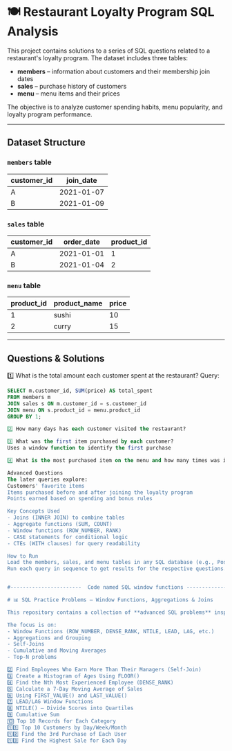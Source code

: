 # 🍽️ Restaurant Loyalty Program SQL Analysis  

This project contains solutions to a series of SQL questions related to a restaurant's loyalty program. The dataset includes three tables:  
- **members** – information about customers and their membership join dates  
- **sales** – purchase history of customers  
- **menu** – menu items and their prices  

The objective is to analyze customer spending habits, menu popularity, and loyalty program performance.

---

## **Dataset Structure**

### `members` table  
| customer_id | join_date  |
|-------------|------------|
| A           | 2021-01-07 |
| B           | 2021-01-09 |

### `sales` table  
| customer_id | order_date | product_id |
|-------------|------------|------------|
| A           | 2021-01-01 | 1          |
| B           | 2021-01-04 | 2          |

### `menu` table  
| product_id | product_name | price |
|------------|--------------|-------|
| 1          | sushi        | 10    |
| 2          | curry        | 15    |

---

## **Questions & Solutions**

1️⃣ What is the total amount each customer spent at the restaurant?
Query:
```sql
SELECT m.customer_id, SUM(price) AS total_spent
FROM members m
JOIN sales s ON m.customer_id = s.customer_id
JOIN menu ON s.product_id = menu.product_id
GROUP BY 1;

2️⃣ How many days has each customer visited the restaurant?

3️⃣ What was the first item purchased by each customer?
Uses a window function to identify the first purchase

4️⃣ What is the most purchased item on the menu and how many times was it purchased?

Advanced Questions
The later queries explore:
Customers' favorite items
Items purchased before and after joining the loyalty program
Points earned based on spending and bonus rules

Key Concepts Used
- Joins (INNER JOIN) to combine tables
- Aggregate functions (SUM, COUNT)
- Window functions (ROW_NUMBER, RANK)
- CASE statements for conditional logic
- CTEs (WITH clauses) for query readability

How to Run
Load the members, sales, and menu tables in any SQL database (e.g., PostgreSQL, MySQL, SQLite).
Run each query in sequence to get results for the respective questions.


#-----------------------  Code named SQL window functions --------------------#

# 📊 SQL Practice Problems – Window Functions, Aggregations & Joins  

This repository contains a collection of **advanced SQL problems** inspired by YouTube tutorials and interview-style questions.  

The focus is on:  
- Window Functions (ROW_NUMBER, DENSE_RANK, NTILE, LEAD, LAG, etc.)  
- Aggregations and Grouping  
- Self-Joins  
- Cumulative and Moving Averages  
- Top-N problems

2️⃣ Find Employees Who Earn More Than Their Managers (Self-Join)
3️⃣ Create a Histogram of Ages Using FLOOR()
4️⃣ Find the Nth Most Experienced Employee (DENSE_RANK)
5️⃣ Calculate a 7-Day Moving Average of Sales
6️⃣ Using FIRST_VALUE() and LAST_VALUE()
7️⃣ LEAD/LAG Window Functions
8️⃣ NTILE() – Divide Scores into Quartiles
9️⃣ Cumulative Sum
🔟 Top 10 Records for Each Category
1️⃣1️⃣ Top 10 Customers by Day/Week/Month
1️⃣2️⃣ Find the 3rd Purchase of Each User
1️⃣3️⃣ Find the Highest Sale for Each Day
